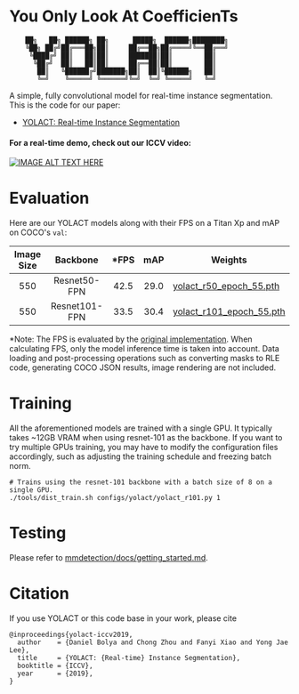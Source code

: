 # **Y**ou **O**nly **L**ook **A**t **C**oefficien**T**s
```
    ██╗   ██╗ ██████╗ ██╗      █████╗  ██████╗████████╗
    ╚██╗ ██╔╝██╔═══██╗██║     ██╔══██╗██╔════╝╚══██╔══╝
     ╚████╔╝ ██║   ██║██║     ███████║██║        ██║
      ╚██╔╝  ██║   ██║██║     ██╔══██║██║        ██║
       ██║   ╚██████╔╝███████╗██║  ██║╚██████╗   ██║
       ╚═╝    ╚═════╝ ╚══════╝╚═╝  ╚═╝ ╚═════╝   ╚═╝
```

A simple, fully convolutional model for real-time instance segmentation. This is the code for our paper:
 - [YOLACT: Real-time Instance Segmentation](https://arxiv.org/abs/1904.02689)
 <!-- - [YOLACT++: Better Real-time Instance Segmentation](https://arxiv.org/abs/1912.06218) -->

#### For a real-time demo, check out our ICCV video:
[![IMAGE ALT TEXT HERE](https://img.youtube.com/vi/0pMfmo8qfpQ/0.jpg)](https://www.youtube.com/watch?v=0pMfmo8qfpQ)

# Evaluation
Here are our YOLACT models along with their FPS on a Titan Xp and mAP on COCO's `val`:

| Image Size | Backbone      | *FPS  | mAP  | Weights                                                                                                             |
|:----------:|:-------------:|:----:|:----:|----------------------------------------------------------------------------------------------------------------------|
| 550        | Resnet50-FPN  | 42.5 | 29.0 | [yolact_r50_epoch_55.pth](https://drive.google.com/file/d/1S30dWxxF1jmz7Tbh1cWbHZUiMpNOK1ts/view?usp=sharing) |
| 550        | Resnet101-FPN | 33.5 | 30.4 | [yolact_r101_epoch_55.pth](https://drive.google.com/file/d/1yv752K659KbR9arOVD1f6Rst8i00OZnX/view?usp=sharing)|

*Note: The FPS is evaluated by the [original implementation](https://github.com/dbolya/yolact). When calculating FPS, only the model inference time is taken into account. Data loading and post-processing operations such as converting masks to RLE code, generating COCO JSON results, image rendering are not included.

# Training
All the aforementioned models are trained with a single GPU. It typically takes ~12GB VRAM when using resnet-101 as the backbone. If you want to try multiple GPUs training, you may have to modify the configuration files accordingly, such as adjusting the training schedule and freezing batch norm.
```Shell
# Trains using the resnet-101 backbone with a batch size of 8 on a single GPU.
./tools/dist_train.sh configs/yolact/yolact_r101.py 1
```

# Testing
Please refer to [mmdetection/docs/getting_started.md](https://github.com/open-mmlab/mmdetection/blob/master/docs/getting_started.md#inference-with-pretrained-models).

# Citation
If you use YOLACT or this code base in your work, please cite
```
@inproceedings{yolact-iccv2019,
  author    = {Daniel Bolya and Chong Zhou and Fanyi Xiao and Yong Jae Lee},
  title     = {YOLACT: {Real-time} Instance Segmentation},
  booktitle = {ICCV},
  year      = {2019},
}
```

<!-- For YOLACT++, please cite
```
@misc{yolact-plus-arxiv2019,
  title         = {YOLACT++: Better Real-time Instance Segmentation},
  author        = {Daniel Bolya and Chong Zhou and Fanyi Xiao and Yong Jae Lee},
  year          = {2019},
  eprint        = {1912.06218},
  archivePrefix = {arXiv},
  primaryClass  = {cs.CV}
}
``` -->
